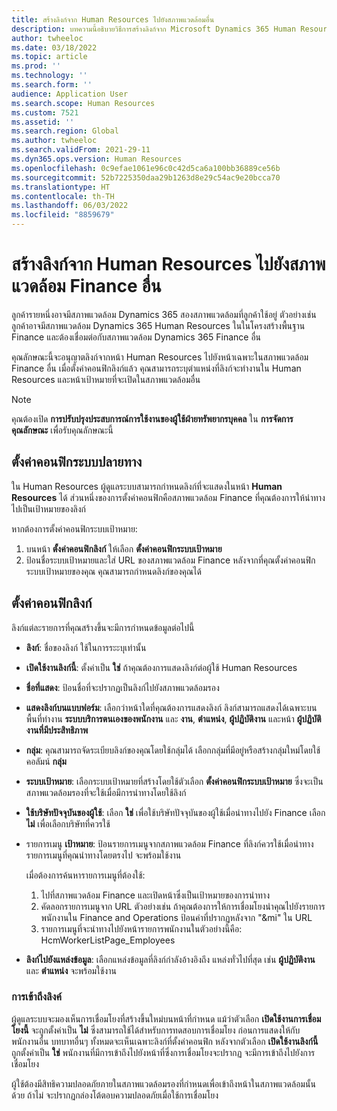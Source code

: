 ```yaml
---
title: สร้างลิงก์จาก Human Resources ไปยังสภาพแวดล้อมอื่น
description: บทความนี้อธิบายวิธีการสร้างลิงก์จาก Microsoft Dynamics 365 Human Resources ไปยังสภาพแวดล้อม Dynamics 365 อื่น
author: twheeloc
ms.date: 03/18/2022
ms.topic: article
ms.prod: ''
ms.technology: ''
ms.search.form: ''
audience: Application User
ms.search.scope: Human Resources
ms.custom: 7521
ms.assetid: ''
ms.search.region: Global
ms.author: twheeloc
ms.search.validFrom: 2021-29-11
ms.dyn365.ops.version: Human Resources
ms.openlocfilehash: 0c9efae1061e96c0c42d5ca6a100bb36889ce56b
ms.sourcegitcommit: 52b7225350daa29b1263d8e29c54ac9e20bcca70
ms.translationtype: HT
ms.contentlocale: th-TH
ms.lasthandoff: 06/03/2022
ms.locfileid: "8859679"
---
```

# <a name="create-links-from-human-resources-to-another-finance-environment"></a>สร้างลิงก์จาก Human Resources ไปยังสภาพแวดล้อม Finance อื่น

ลูกค้ารายหนึ่งอาจมีสภาพแวดล้อม Dynamics 365 สองสภาพแวดล้อมที่ลูกค้าใช้อยู่ ตัวอย่างเช่น ลูกค้าอาจมีสภาพแวดล้อม Dynamics 365 Human Resources ในในโครงสร้างพื้นฐาน Finance และต้องเชื่อมต่อกับสภาพแวดล้อม Dynamics 365 Finance อื่น 

คุณลักษณะนี้จะอนุญาตลิงก์จากหน้า Human Resources ไปยังหน้าเฉพาะในสภาพแวดล้อม Finance อื่น เมื่อตั้งค่าคอนฟิกลิงก์แล้ว คุณสามารถระบุตำแหน่งที่ลิงก์จะทำงานใน Human Resources และหน้าเป้าหมายที่จะเปิดในสภาพแวดล้อมอื่น

> [!Note] 
> คุณต้องเปิด **การปรับปรุงประสบการณ์การใช้งานของผู้ใช้ฝ่ายทรัพยากรบุคคล** ใน **การจัดการคุณลักษณะ** เพื่อรับคุณลักษณะนี้

## <a name="configure-target-systems"></a>ตั้งค่าคอนฟิกระบบปลายทาง

ใน Human Resources ผู้ดูแลระบบสามารถกําหนดลิงก์ที่จะแสดงในหน้า **Human Resources** ได้ ส่วนหนึ่งของการตั้งค่าคอนฟิกคือสภาพแวดล้อม Finance ที่คุณต้องการให้นำทางไปเป็นเป้าหมายของลิงก์ 

หากต้องการตั้งค่าคอนฟิกระบบเป้าหมาย:
1. บนหน้า **ตั้งค่าคอนฟิกลิงก์** ให้เลือก **ตั้งค่าคอนฟิกระบบเป้าหมาย**  
2. ป้อนชื่อระบบเป้าหมายและใส่ URL ของสภาพแวดล้อม Finance หลังจากที่คุณตั้งค่าคอนฟิกระบบเป้าหมายของคุณ คุณสามารถกำหนดลิงก์ของคุณได้

## <a name="configure-links"></a>ตั้งค่าคอนฟิกลิงก์

ลิงก์แต่ละรายการที่คุณสร้างขึ้นจะมีการกำหนดข้อมูลต่อไปนี้
 - **ลิงก์**: ชื่อของลิงก์ ใช้ในการระะบุเท่านั้น
 - **เปิดใช้งานลิงก์นี้**: ตั้งค่าเป็น **ใช่** ถ้าคุณต้องการแสดงลิงก์ต่อผู้ใช้ Human Resources
 - **ชื่อที่แสดง**: ป้อนชื่อที่จะปรากฏเป็นลิงก์ไปยังสภาพแวดล้อมรอง 
 - **แสดงลิงก์บนแบบฟอร์ม**: เลือกว่าหน้าใดที่คุณต้องการแสดงลิงก์ ลิงก์สามารถแสดงได้เฉพาะบนพื้นที่ทำงาน **ระบบบริการตนเองของพนักงาน** และ **งาน**, **ตำแหน่ง**, **ผู้ปฏิบัติงาน** และหน้า **ผู้ปฏิบัติงานที่มีประสิทธิภาพ**
 - **กลุ่ม**: คุณสามารถจัดระเบียบลิงก์ของคุณโดยใช้กลุ่มได้ เลือกกลุ่มที่มีอยู่หรือสร้างกลุ่มใหม่โดยใช้คอลัมน์ **กลุ่ม**
 - **ระบบเป้าหมาย**: เลือกระบบเป้าหมายที่สร้างโดยใช้ตัวเลือก **ตั้งค่าคอนฟิกระบบเป้าหมาย** ซึ่งจะเป็นสภาพแวดล้อมรองที่จะใช้เมื่อมีการนำทางโดยใช้ลิงก์
 - **ใช้บริษัทปัจจุบันของผู้ใช้**: เลือก **ใช่** เพื่อใช้บริษัทปัจจุบันของผู้ใช้เมื่อนำทางไปยัง Finance เลือก **ไม่** เพื่อเลือกบริษัทที่ควรใช้
 - รายการเมนู **เป้าหมาย**: ป้อนรายการเมนูจากสภาพแวดล้อม Finance ที่ลิงก์ควรใช้เมื่อนำทาง รายการเมนูที่คุณนำทางโดยตรงไป จะพร้อมใช้งาน 

   เมื่อต้องการค้นหารายการเมนูที่ต้องใช้:
   1. ไปที่สภาพแวดล้อม Finance และเปิดหน้าซึ่งเป็นเป้าหมายของการนำทาง 
   2. คัดลอกรายการเมนูจาก URL ตัวอย่างเช่น ถ้าคุณต้องการให้การเชื่อมโยงนำคุณไปยังรายการพนักงานใน Finance and Operations ป้อนค่าที่ปรากฏหลังจาก "&mi" ใน URL 
   3. รายการเมนูที่จะนำทางไปยังหน้ารายการพนักงานในตัวอย่างนี้คือ: HcmWorkerListPage_Employees

 - **ลิงก์ไปยังแหล่งข้อมูล**: เลือกแหล่งข้อมูลที่ลิงก์กำลังอ้างอิงถึง แหล่งทั่วไปที่สุด เช่น **ผู้ปฏิบัติงาน** และ **ตำแหน่ง** จะพร้อมใช้งาน

### <a name="access-to-links"></a>การเข้าถึงลิงค์

ผู้ดูแลระบบจะมองเห็นการเชื่อมโยงที่สร้างขึ้นใหม่บนหน้าที่กำหนด แม้ว่าตัวเลือก **เปิดใช้งานการเชื่อมโยงนี้** จะถูกตั้งค่าเป็น **ไม่** ซึ่งสามารถใช้ได้สำหรับการทดสอบการเชื่อมโยง ก่อนการแสดงให้กับพนักงานอื่น บทบาทอื่นๆ ทั้งหมดจะเห็นเฉพาะลิงก์ที่ตั้งค่าคอนฟิก หลังจากตัวเลือก **เปิดใช้งานลิงก์นี้** ถูกตั้งค่าเป็น **ใช่** พนักงานที่มีการเข้าถึงไปยังหน้าที่ซึ่งการเชื่อมโยงจะปรากฏ จะมีการเข้าถึงไปยังการเชื่อมโยง

ผู้ใช้ต้องมีสิทธิความปลอดภัยภายในสภาพแวดล้อมรองที่กําหนดเพื่อเข้าถึงหน้าในสภาพแวดล้อมนั้นด้วย ถ้าไม่ จะปรากฏกล่องโต้ตอบความปลอดภัยเมื่อใช้การเชื่อมโยง

